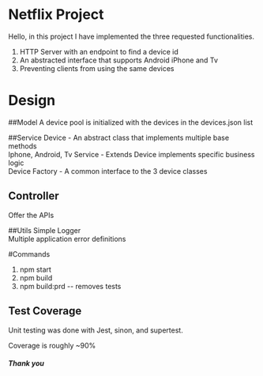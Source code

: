 # Netflix Project

Hello, in this project I have implemented the three requested functionalities.
1) HTTP Server with an endpoint to find a device id
2) An abstracted interface that supports Android iPhone and Tv
3) Preventing clients from using the same devices


# Design
##Model
A device pool is initialized with the devices in the devices.json list

##Service
Device - An abstract class that implements multiple base methods <BR>
Iphone, Android, Tv Service - Extends Device implements specific business logic<br>
Device Factory - A common interface to the 3 device classes

## Controller
Offer the APIs 

##Utils
Simple Logger<br>
Multiple application error definitions

#Commands
1. npm start
2. npm build 
3. npm build:prd -- removes tests

## Test Coverage
Unit testing was done with Jest, sinon, and supertest.

Coverage is roughly ~90%



##### Thank you

